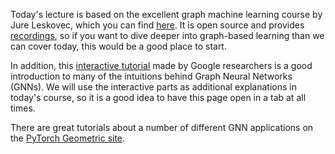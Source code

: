 Today's lecture is based on the excellent graph machine learning course by Jure Leskovec, which you can find [here](https://web.stanford.edu/class/cs224w/). It is open source and provides [recordings](https://www.youtube.com/watch?v=JAB_plj2rbA&list=PLoROMvodv4rOP-ImU-O1rYRg2RFxomvFp), so if you want to dive deeper into graph-based learning than we can cover today, this would be a good place to start.

In addition, this [interactive tutorial](https://distill.pub/2021/gnn-intro/) made by Google researchers is a good introduction to many of the intuitions behind Graph Neural Networks (GNNs). We will use the interactive parts as additional explanations in today's course, so it is a good idea to have this page open in a tab at all times.

There are great tutorials about a number of different GNN applications on the [PyTorch Geometric site](https://www.pyg.org/blogs-and-tutorials.nspx).
